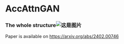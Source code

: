 # AccAttnGAN
### The whole structure![这是图片](./pic/method.jpg)
Paper is available on https://arxiv.org/abs/2402.00746
